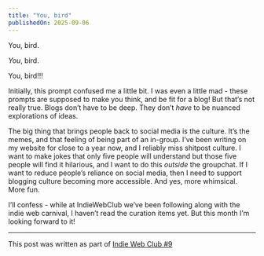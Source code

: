 ```yaml
---
title: "You, bird"
publishedOn: 2025-09-06
---
```


You, bird.

_You_, bird.

You, bird!!!

Initially, this prompt confused me a little bit. I was even a little mad - these prompts are supposed to make you think, and be fit for a blog! But that’s not really true. Blogs don’t have to be deep. They don’t _have_ to be nuanced explorations of ideas.

The big thing that brings people back to social media is the culture. It’s the memes, and that feeling of being part of an in-group. I’ve been writing on my website for close to a year now, and I reliably miss shitpost culture. I want to make jokes that only five people will understand but those five people will find it hilarious, and I want to do this _outside_ the groupchat. If I want to reduce people’s reliance on social media, then I need to support blogging culture becoming more accessible. And yes, more whimsical. More fun.

I’ll confess - while at IndieWebClub we’ve been following along with the indie web carnival, I haven’t read the curation items yet. But this month I’m looking forward to it!

---

This post was written as part of [Indie Web Club #9](https://underline.center/t/indiewebclub-9-with-ankur-and-tanvi/520)
